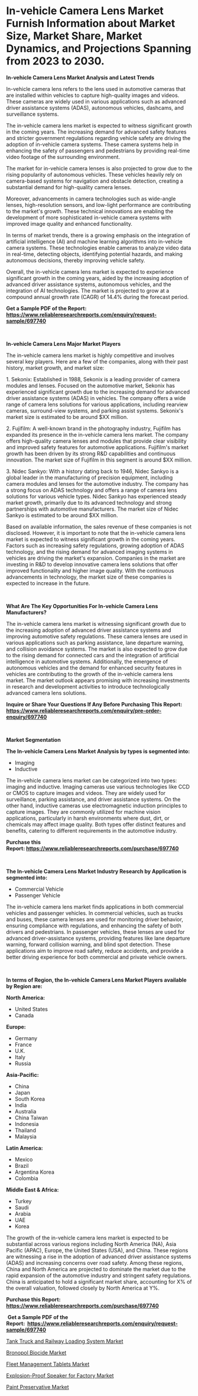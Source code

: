 <p><h1>In-vehicle Camera Lens Market Furnish Information about Market Size, Market Share, Market Dynamics, and Projections Spanning from 2023 to 2030.</h1></p><p><strong>In-vehicle Camera Lens Market Analysis and Latest Trends</strong></p>
<p><p>In-vehicle camera lens refers to the lens used in automotive cameras that are installed within vehicles to capture high-quality images and videos. These cameras are widely used in various applications such as advanced driver assistance systems (ADAS), autonomous vehicles, dashcams, and surveillance systems.</p><p>The in-vehicle camera lens market is expected to witness significant growth in the coming years. The increasing demand for advanced safety features and stricter government regulations regarding vehicle safety are driving the adoption of in-vehicle camera systems. These camera systems help in enhancing the safety of passengers and pedestrians by providing real-time video footage of the surrounding environment.</p><p>The market for in-vehicle camera lenses is also projected to grow due to the rising popularity of autonomous vehicles. These vehicles heavily rely on camera-based systems for navigation and obstacle detection, creating a substantial demand for high-quality camera lenses.</p><p>Moreover, advancements in camera technologies such as wide-angle lenses, high-resolution sensors, and low-light performance are contributing to the market's growth. These technical innovations are enabling the development of more sophisticated in-vehicle camera systems with improved image quality and enhanced functionality.</p><p>In terms of market trends, there is a growing emphasis on the integration of artificial intelligence (AI) and machine learning algorithms into in-vehicle camera systems. These technologies enable cameras to analyze video data in real-time, detecting objects, identifying potential hazards, and making autonomous decisions, thereby improving vehicle safety.</p><p>Overall, the in-vehicle camera lens market is expected to experience significant growth in the coming years, aided by the increasing adoption of advanced driver assistance systems, autonomous vehicles, and the integration of AI technologies. The market is projected to grow at a compound annual growth rate (CAGR) of 14.4% during the forecast period.</p></p>
<p><strong>Get a Sample PDF of the Report:&nbsp; <a href="https://www.reliableresearchreports.com/enquiry/request-sample/697740">https://www.reliableresearchreports.com/enquiry/request-sample/697740</a></strong></p>
<p>&nbsp;</p>
<p><strong>In-vehicle Camera Lens Major Market Players</strong></p>
<p><p>The in-vehicle camera lens market is highly competitive and involves several key players. Here are a few of the companies, along with their past history, market growth, and market size:</p><p>1. Sekonix: Established in 1988, Sekonix is a leading provider of camera modules and lenses. Focused on the automotive market, Sekonix has experienced significant growth due to the increasing demand for advanced driver assistance systems (ADAS) in vehicles. The company offers a wide range of camera lens solutions for various applications, including rearview cameras, surround-view systems, and parking assist systems. Sekonix's market size is estimated to be around $XX million.</p><p>2. Fujifilm: A well-known brand in the photography industry, Fujifilm has expanded its presence in the in-vehicle camera lens market. The company offers high-quality camera lenses and modules that provide clear visibility and improved safety features for automotive applications. Fujifilm's market growth has been driven by its strong R&D capabilities and continuous innovation. The market size of Fujifilm in this segment is around $XX million.</p><p>3. Nidec Sankyo: With a history dating back to 1946, Nidec Sankyo is a global leader in the manufacturing of precision equipment, including camera modules and lenses for the automotive industry. The company has a strong focus on ADAS technology and offers a range of camera lens solutions for various vehicle types. Nidec Sankyo has experienced steady market growth, primarily due to its advanced technology and strong partnerships with automotive manufacturers. The market size of Nidec Sankyo is estimated to be around $XX million.</p><p>Based on available information, the sales revenue of these companies is not disclosed. However, it is important to note that the in-vehicle camera lens market is expected to witness significant growth in the coming years. Factors such as increasing safety regulations, growing adoption of ADAS technology, and the rising demand for advanced imaging systems in vehicles are driving the market's expansion. Companies in the market are investing in R&D to develop innovative camera lens solutions that offer improved functionality and higher image quality. With the continuous advancements in technology, the market size of these companies is expected to increase in the future.</p></p>
<p>&nbsp;</p>
<p><strong>What Are The Key Opportunities For In-vehicle Camera Lens Manufacturers?</strong></p>
<p><p>The in-vehicle camera lens market is witnessing significant growth due to the increasing adoption of advanced driver assistance systems and improving automotive safety regulations. These camera lenses are used in various applications such as parking assistance, lane departure warning, and collision avoidance systems. The market is also expected to grow due to the rising demand for connected cars and the integration of artificial intelligence in automotive systems. Additionally, the emergence of autonomous vehicles and the demand for enhanced security features in vehicles are contributing to the growth of the in-vehicle camera lens market. The market outlook appears promising with increasing investments in research and development activities to introduce technologically advanced camera lens solutions.</p></p>
<p><strong>Inquire or Share Your Questions If Any Before Purchasing This Report: <a href="https://www.reliableresearchreports.com/enquiry/pre-order-enquiry/697740">https://www.reliableresearchreports.com/enquiry/pre-order-enquiry/697740</a></strong></p>
<p>&nbsp;</p>
<p><strong>Market Segmentation</strong></p>
<p><strong>The In-vehicle Camera Lens Market Analysis by types is segmented into:</strong></p>
<p><ul><li>Imaging</li><li>Inductive</li></ul></p>
<p><p>The in-vehicle camera lens market can be categorized into two types: imaging and inductive. Imaging cameras use various technologies like CCD or CMOS to capture images and videos. They are widely used for surveillance, parking assistance, and driver assistance systems. On the other hand, inductive cameras use electromagnetic induction principles to capture images. They are commonly utilized for machine vision applications, particularly in harsh environments where dust, dirt, or chemicals may affect image quality. Both types offer distinct features and benefits, catering to different requirements in the automotive industry.</p></p>
<p><strong>Purchase this Report:&nbsp;<a href="https://www.reliableresearchreports.com/purchase/697740">https://www.reliableresearchreports.com/purchase/697740</a></strong></p>
<p>&nbsp;</p>
<p><strong>The In-vehicle Camera Lens Market Industry Research by Application is segmented into:</strong></p>
<p><ul><li>Commercial Vehicle</li><li>Passenger Vehicle</li></ul></p>
<p><p>The in-vehicle camera lens market finds applications in both commercial vehicles and passenger vehicles. In commercial vehicles, such as trucks and buses, these camera lenses are used for monitoring driver behavior, ensuring compliance with regulations, and enhancing the safety of both drivers and pedestrians. In passenger vehicles, these lenses are used for advanced driver-assistance systems, providing features like lane departure warning, forward collision warning, and blind spot detection. These applications aim to improve road safety, reduce accidents, and provide a better driving experience for both commercial and private vehicle owners.</p></p>
<p>&nbsp;</p>
<p><strong>In terms of Region, the In-vehicle Camera Lens Market Players available by Region are:</strong></p>
<p>
    <p> <strong> North America: </strong>
        <ul>
            <li>United States</li>
            <li>Canada</li>
        </ul>
        </p> 
    <p> <strong> Europe: </strong>
        <ul>
            <li>Germany</li>
            <li>France</li>
            <li>U.K.</li>
            <li>Italy</li>
            <li>Russia</li>
        </ul>
        </p> 
    <p> <strong> Asia-Pacific: </strong>
        <ul>
            <li>China</li>
            <li>Japan</li>
            <li>South Korea</li>
            <li>India</li>
            <li>Australia</li>
            <li>China Taiwan</li>
            <li>Indonesia</li>
            <li>Thailand</li>
            <li>Malaysia</li>
        </ul>
        </p> 
    <p> <strong> Latin America: </strong>
        <ul>
            <li>Mexico</li>
            <li>Brazil</li>
            <li>Argentina Korea</li>
            <li>Colombia</li>
        </ul>
        </p> 
    <p> <strong> Middle East & Africa: </strong>
        <ul>
            <li>Turkey</li>
            <li>Saudi</li>
            <li>Arabia</li>
            <li>UAE</li>
            <li>Korea</li>
        </ul>
    </p>
    </p>
<p><p>The growth of the in-vehicle camera lens market is expected to be substantial across various regions including North America (NA), Asia Pacific (APAC), Europe, the United States (USA), and China. These regions are witnessing a rise in the adoption of advanced driver assistance systems (ADAS) and increasing concerns over road safety. Among these regions, China and North America are projected to dominate the market due to the rapid expansion of the automotive industry and stringent safety regulations. China is anticipated to hold a significant market share, accounting for X% of the overall valuation, followed closely by North America at Y%.</p></p>
<p><strong>Purchase this Report: <a href="https://www.reliableresearchreports.com/purchase/697740">https://www.reliableresearchreports.com/purchase/697740</a></strong></p>
<p>&nbsp;<strong>Get a Sample PDF of the Report:&nbsp;&nbsp;<a href="https://www.reliableresearchreports.com/enquiry/request-sample/697740">https://www.reliableresearchreports.com/enquiry/request-sample/697740</a></strong></p>
<p><strong></strong></p>
<p><p><a href="https://www.linkedin.com/pulse/tank-truck-railway-loading-system-market-size-growth-forecast-tvkoe/">Tank Truck and Railway Loading System Market</a></p><p><a href="https://medium.com/@dritasmani2022/bronopol-biocide-market-size-growth-forecast-2023-2030-688f1b5ec092">Bronopol Biocide Market</a></p><p><a href="https://www.linkedin.com/pulse/fleet-management-tablets-market-insights-players-forecast-1umte/">Fleet Management Tablets Market</a></p><p><a href="https://www.linkedin.com/pulse/explosion-proof-speaker-factory-market-share-amp-new-trends-analysis-cqrsc/">Explosion-Proof Speaker for Factory Market</a></p><p><a href="https://medium.com/@dorinaprifti56/paint-preservative-market-size-growth-forecast-2023-2030-3b40bdaabb1a">Paint Preservative Market</a></p></p>